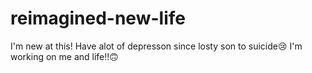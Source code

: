 # reimagined-new-life
I'm new at this! Have alot of depresson since losty son to suicide😢 I'm working on me and life!!🙃
